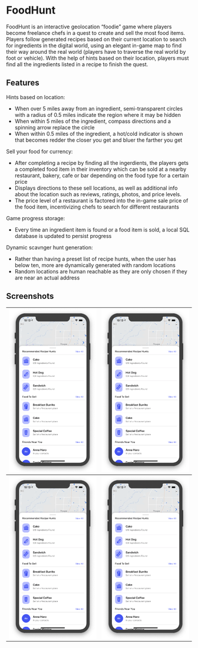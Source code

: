 # FoodHunt

FoodHunt is an interactive geolocation “foodie” game where players become freelance
chefs in a quest to create and sell the most food items. Players follow generated recipes based on their current location to search for ingredients in the digital world, using an elegant in-game map to find their way around the real world (players have to traverse the real world by foot or vehicle). With the help of hints based on their location, players must find all the ingredients listed in a recipe to finish the quest.

## Features
Hints based on location:
 - When over 5 miles away from an ingredient, semi-transparent circles with a radius of 0.5 miles indicate the region where it may be hidden
 - When within 5 miles of the ingredient, compass directions and a spinning arrow replace the circle
- When within 0.5 miles of the ingredient, a hot/cold indicator is shown that becomes
redder the closer you get and bluer the farther you get

Sell your food for currency:
- After completing a recipe by finding all the ingerdients, the players gets a completed food item in their inventory which can be sold at a nearby restaurant, bakery, cafe or bar depending on the food type for a certain price 
- Displays directions to these sell locations, as well as additional info about the location such as reviews, ratings, photos, and price levels. 
- The price level of a restaurant is factored into the in-game sale price of the food item, incentivizing chefs to search for different restaurants

Game progress storage:
 - Every time an ingredient item is found or a food item is sold, a local SQL database is updated to persist progress

Dynamic scavnger hunt generation:
 - Rather than having a preset list of recipe hunts, when the user has below ten, more are dynamically generated with random locations
 - Random locations are human reachable as they are only chosen if they are near an actual address

## Screenshots
| ![](screenshots/menu_open.png) | ![](screenshots/menu_open.png) |
|--|--|
| ![](screenshots/menu_open.png) | ![](screenshots/menu_open.png) |
